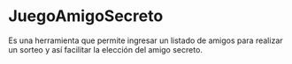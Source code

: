 # JuegoAmigoSecreto
Es una herramienta que permite ingresar un listado de amigos para realizar un sorteo y así facilitar la elección del amigo secreto.

